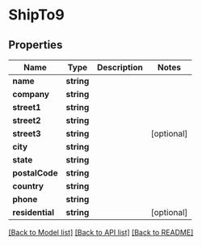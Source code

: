 # ShipTo9

## Properties
Name | Type | Description | Notes
------------ | ------------- | ------------- | -------------
**name** | **string** |  | 
**company** | **string** |  | 
**street1** | **string** |  | 
**street2** | **string** |  | 
**street3** | **string** |  | [optional] 
**city** | **string** |  | 
**state** | **string** |  | 
**postalCode** | **string** |  | 
**country** | **string** |  | 
**phone** | **string** |  | 
**residential** | **string** |  | [optional] 

[[Back to Model list]](../README.md#documentation-for-models) [[Back to API list]](../README.md#documentation-for-api-endpoints) [[Back to README]](../README.md)


